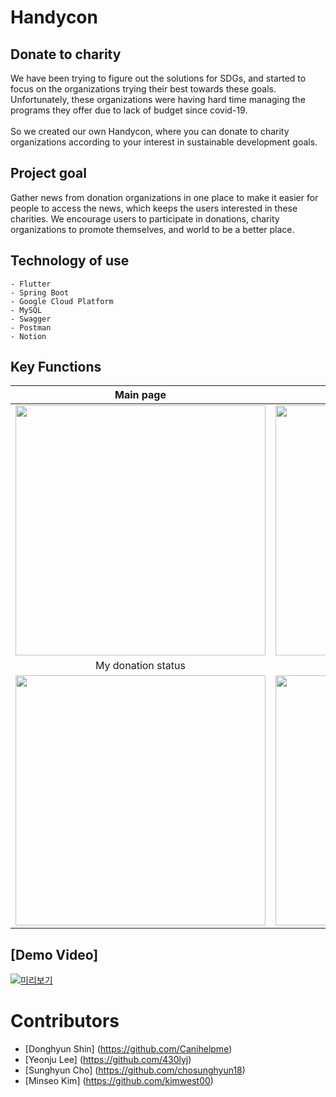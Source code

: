 # Handycon
## Donate to charity

We have been trying to figure out the solutions for SDGs, and started to focus on the organizations trying their best towards these goals. Unfortunately, these organizations were having hard time managing the programs they offer due to lack of budget since covid-19. <br> <br> 
So we created our own Handycon, where you can donate to charity organizations according to your interest in sustainable development goals. 


## Project goal

Gather news from donation organizations in one place to make it easier for people to access the news, which keeps the users interested in these charities. We encourage users to participate in donations, charity organizations to promote themselves, and world to be a better place.  

## Technology of use


    - Flutter
    - Spring Boot
    - Google Cloud Platform
    - MySQL
    - Swagger
    - Postman
    - Notion


## Key Functions
|Main page|Information about charities|My subscription status|
|:-:|:-:|:-:|
|<img src="https://user-images.githubusercontent.com/75655613/160757972-93a9d908-a92c-4723-86e8-d77b2c7d3d0f.jpeg" height=400>|<img src="https://user-images.githubusercontent.com/75655613/160757104-958a15f5-cf5e-4ea0-ae35-858088365f85.jpeg" height=400>|<img src="https://user-images.githubusercontent.com/75655613/160758090-6db73fde-13a8-4d18-9784-a3244ec3f3b9.jpeg" height=400>|
|My donation status|My page|Search charities|
|<img src="https://user-images.githubusercontent.com/75655613/160757506-c57f6d96-8f86-45fa-8e47-10ce03cb2363.jpeg" height=400>|<img src="https://user-images.githubusercontent.com/75655613/160758267-68d73b46-f143-4fcc-8dcd-12e1de7df740.jpeg" height=400>|<img src="https://user-images.githubusercontent.com/75655613/160758289-d527f707-64fa-487d-9731-bf45235949bf.jpeg" height=400>|


## [Demo Video] 
[![미리보기](https://img.youtube.com/vi/sT0wWuW2aR8/0.jpg)](https://youtu.be/sT0wWuW2aR8?t=3)



# Contributors
- [Donghyun Shin] (https://github.com/Canihelpme)
- [Yeonju Lee] (https://github.com/430lyj)
- [Sunghyun Cho] (https://github.com/chosunghyun18)
- [Minseo Kim] (https://github.com/kimwest00)

